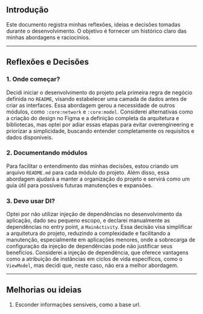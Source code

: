 ## Introdução

Este documento registra minhas reflexões, ideias e decisões tomadas durante o desenvolvimento.
O objetivo é fornecer um histórico claro das minhas abordagens e raciocínios.

---

## Reflexões e Decisões

### 1. Onde começar?

Decidi iniciar o desenvolvimento do projeto pela primeira regra de negócio definida no `README`,
visando estabelecer uma camada de dados antes de criar as interfaces. Essa abordagem gerou a
necessidade de outros módulos, como `:core:network` e `:core:model`. Considerei alternativas como a
criação do design no Figma e a definição completa da arquitetura e bibliotecas, mas optei por adiar
essas etapas para evitar overengineering e priorizar a simplicidade, buscando entender completamente
os requisitos e dados disponíveis.

### 2. Documentando módulos

Para facilitar o entendimento das minhas decisões, estou criando um arquivo `README.md` para cada
módulo do projeto. Além disso, essa abordagem ajudará a manter a organização do projeto e servirá
como um guia útil para possíveis futuras manutenções e expansões.

### 3. Devo usar DI?

Optei por não utilizar injeção de dependências no desenvolvimento da aplicação, dado seu pequeno
escopo, e declarei manualmente as dependências no entry point, a `MainActivity`. Essa decisão visa
simplificar a arquitetura do projeto, reduzindo a complexidade e facilitando a manutenção,
especialmente em aplicações menores, onde a sobrecarga de configuração da injeção de dependências
pode não justificar seus benefícios. Considerei a injeção de dependência, que oferece vantagens como
a atribuição de instâncias em ciclos de vida específicos, como o `ViewModel`, mas decidi que, neste
caso, não era a melhor abordagem.

---

## Melhorias ou ideias

1. Esconder informações sensíveis, como a base url.
